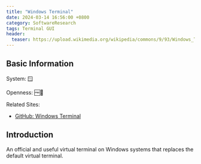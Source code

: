 ```yaml
---
title: "Windows Terminal"
date: 2024-03-14 16:56:00 +0800
category: SoftwareResearch
tags: Terminal GUI
header:
  teaser: https://upload.wikimedia.org/wikipedia/commons/9/93/Windows_Terminal_v1.0_1138x624.png
---
```


## Basic Information

System: 🪟

Openness: 🆓📖

Related Sites:

* [GitHub: Windows Terminal](https://github.com/microsoft/terminal)

## Introduction

An official and useful virtual terminal on Windows systems that replaces the default virtual terminal.
